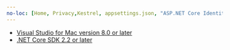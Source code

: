 ```yaml
---
no-loc: [Home, Privacy,Kestrel, appsettings.json, "ASP.NET Core Identity", cookie, Cookie, Blazor, "Blazor Server", "Blazor WebAssembly", "Identity", "Let's Encrypt", Razor, SignalR]
---
```

* [Visual Studio for Mac version 8.0 or later](https://visualstudio.microsoft.com/downloads/)
* [.NET Core SDK 2.2 or later](https://dotnet.microsoft.com/download/dotnet-core)
